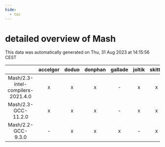 ```yaml
---
hide:
  - toc
---
```


detailed overview of Mash
=========================


This data was automatically generated on Thu, 31 Aug 2023 at 14:15:56 CEST  

| |accelgor|doduo|donphan|gallade|joltik|skitty|swalot|victini|
| :---: | :---: | :---: | :---: | :---: | :---: | :---: | :---: | :---: |
|Mash/2.3-intel-compilers-2021.4.0|x|x|x|-|x|x|x|x|
|Mash/2.3-GCC-11.2.0|x|x|x|-|x|x|x|x|
|Mash/2.2-GCC-9.3.0|-|x|x|x|-|x|x|x|
